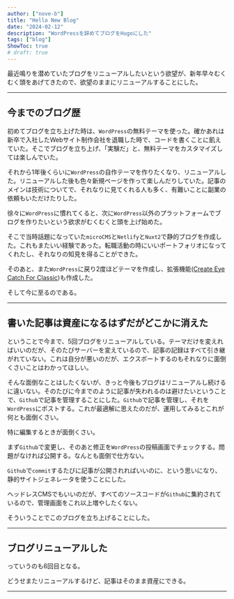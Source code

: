 ```yaml
---
author: ["nove-b"]
title: "Hello New Blog"
date: "2024-02-12"
description: "WordPressを辞めてブログをHugoにした"
tags: ["blog"]
ShowToc: true
# draft: true
---
```


最近鳴りを潜めていたブログをリニューアルしたいという欲望が、新年早々むくむく頭をあげてきたので、欲望のままにリニューアルすることにした。

---

## 今までのブログ歴

初めてブログを立ち上げた時は、`WordPress`の無料テーマを使った。確かあれは新卒で入社したWebサイト制作会社を退職した時で、コードを書くことに飢えていた。そこでブログを立ち上げ、「実験だ」と、無料テーマをカスタマイズしては楽しんでいた。

それから1年後くらいに`WordPress`の自作テーマを作りたくなり、リニューアルした。リニューアルした後も色々新規ページを作って楽しんだりしていた。記事のメインは技術についてで、それなりに見てくれる人も多く、有難いことに副業の依頼もいただけたりした。

徐々に`WordPress`に慣れてくると、次に`WordPress`以外のプラットフォームでブログを作りたいという欲求がむくむくと頭を上げ始めた。

そこで当時話題になっていた`microCMS`と`Netlify`と`Nuxt2`で静的ブログを作成した。これもまたいい経験であった。転職活動の時にいいポートフォリオになってくれたし、それなりの知見を得ることができた。

そのあと、また`WordPress`に戻り2度ほどテーマを作成し、拡張機能([Create Eye Catch For Classic](https://wordpress.org/plugins/create-eye-catch-for-classic/))も作成した。

そして今に至るのである。

---


## 書いた記事は資産になるはずだがどこかに消えた

ということで今まで、5回ブログをリニューアルしている。テーマだけを変えればいいのだが、そのたびサーバーを変えているので、記事の記録はすべて引き継がれていない。これは自分が悪いのだが、エクスポートするのもそれなりに面倒くさいことはわかってほしい。

そんな面倒なことはしたくないが、きっと今後もブログはリニューアルし続けるに違いない。そのたびに今までのように記事が失われるのは避けたいということで、`Github`で記事を管理することにした。`Github`で記事を管理し、それを`WordPress`にポストする。これが最適解に思えたのだが、運用してみるとこれが何とも面倒くさい。

特に編集するときが面倒くさい。

まず`Github`で変更し、そのあと修正を`WordPress`の投稿画面でチェックする。問題がなければ公開する。なんとも面倒で仕方ない。

`Github`で`commit`するたびに記事が公開されればいいのに、という思いになり、静的サイトジェネレータを使うことにした。

ヘッドレスCMSでもいいのだが、すべてのソースコードが`Github`に集約されているので、管理画面をこれ以上増やしたくない。

そういうことでこのブログを立ち上げることにした。

---

## ブログリニューアルした

っていうのも6回目となる。

どうせまたリニューアルするけど、記事はそのまま資産にできる。

---

